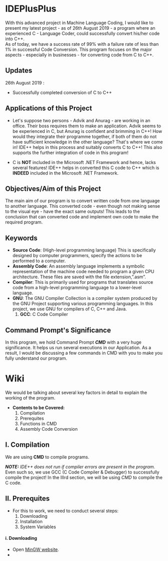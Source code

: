 # IDEPlusPlus
With this advanced project in Machine Language Coding, I would like to present my latest project - as of 26th August 2019 - a    program where an experienced C - Language Coder, could successfully convert his/her code into C++.
<br>
As of today, we have a success rate of 99% with a failure rate of less than 1% in successful Code Conversion. This program focuses on the major aspects - especially in businesses - for converting code from C to C++.

## Updates
26th August 2019 :
- Successfully completed conversion of C to C++

## Applications of this Project
- Let's suppose two persons - Advik and Anurag - are working in an office. Their boss requires them to make an application. Advik seems to be experienced in C, but Anurag is confident and brimming in C++! How would they integrate their programme together, if both of them do not have sufficient knowledge in the other language?
That's where we come in! IDE++ helps in this process and suitably converts C to C++! This also supports the further integration of code in this program!

- C is **NOT** included in the Microsoft .NET Framework and hence, lacks several features! IDE++ helps in converted this C code to C++ which is **INDEED** included in the Microsoft .NET Framework. 

## Objectives/Aim of this Project
The main aim of our program is to convert written code from one language to another language. This converted code - even though not making sense to the visual eye -  have the exact same outputs!  This leads to the conclusion that can converted code and implement own code to make the required program. 

## Keywords
- **Source Code**: (High-level programming language) This is specifically designed by computer programmers, specify the actions to be performed to a computer.
- **Assembly Code**: An assembly language implements a symbolic representation of the machine code needed to program a given CPU architecture. These files are saved with the file extension,”.asm”.
- **Compiler**:  This is primarily used for programs that translates source code from a high-level programming language to a lower-level language. 
- **GNU**: The GNU Compiler Collection is a compiler system produced by the GNU Project supporting various programming languages. In this project, we use GNU for compilers of C, C++ and Java.
  1. **GCC**: C Code Compiler

## Command Prompt's Significance
In this program, we hold Command Prompt ***CMD*** with a very huge significance. It helps us run several executions in our Application. As a result, I would be discussing a few commands in CMD with you to make you fully understand our program. 

# Wiki
We would be talking about several key factors in detail to explain the working of the program.
- **Contents to be Covered:**
  1. Compilation
  2. Prerequites
  3. Functions in CMD
  4. Assembly Code Conversion

## I. Compilation
We are using **CMD** to compile programs. 

***NOTE:** IDE++ does not run if compiler errors are present in the program.* 
<br>
Even such so, we use GCC (C Code Compiler & Debugger) to successfully compile the project! In the IIIrd section, we will be using *CMD* to compile the C code.

## II. Prerequites
- For this to work, we need to conduct several steps:
  1. Downloading
  2. Installation
  3. System Variables
  
#### i. Downloading
- Open [MinGW website](http://www.mingw.org).
- 
